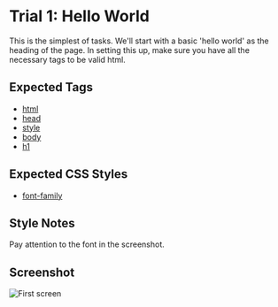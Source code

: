 Trial 1: Hello World
====================
This is the simplest of tasks. We'll start with a basic 'hello world' as the heading of the page. In setting this up, make sure you have all the necessary tags to be valid html.

Expected Tags
-------------
* [html](https://developer.mozilla.org/en-US/docs/Web/HTML/Element/html)
* [head](https://developer.mozilla.org/en-US/docs/Web/HTML/Element/head)
* [style](https://developer.mozilla.org/en-US/docs/Web/HTML/Element/style)
* [body](https://developer.mozilla.org/en-US/docs/Web/HTML/Element/body)
* [h1](https://developer.mozilla.org/en-US/docs/Web/HTML/Element/Heading_Elements)

Expected CSS Styles
-------------------
* [font-family](https://developer.mozilla.org/en-US/docs/Web/CSS/font-family)

Style Notes
-----------
Pay attention to the font in the screenshot.

Screenshot
----------
![First screen](screens/001.png?raw=true)

